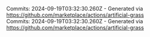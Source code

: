 Commits: 2024-09-19T03:32:30.260Z - Generated via https://github.com/marketplace/actions/artificial-grass
<br>
Commits: 2024-09-19T03:32:30.260Z - Generated via https://github.com/marketplace/actions/artificial-grass
<br>
